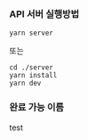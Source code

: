 ### API 서버 실행방법

```
yarn server
```

또는

```
cd ./server
yarn install
yarn dev
```

### 완료 가능 이름

test
